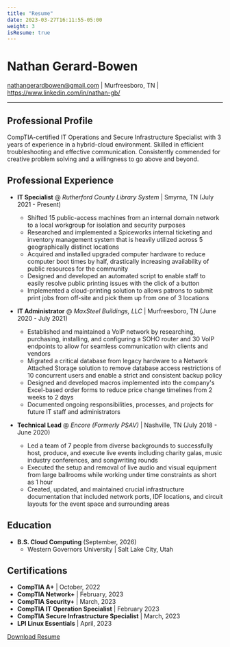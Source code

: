 ```yaml
---
title: "Resume"
date: 2023-03-27T16:11:55-05:00
weight: 3
isResume: true
---
```

# Nathan Gerard-Bowen
nathangerardbowen@gmail.com | Murfreesboro, TN | https://www.linkedin.com/in/nathan-gb/

---
## Professional Profile

CompTIA-certified IT Operations and Secure Infrastructure Specialist with 3 years of experience in a hybrid-cloud environment.  Skilled in efficient troubleshooting and effective communication.  Consistently commended for creative problem solving and a willingness to go above and beyond.

## Professional Experience
- **IT Specialist** @ *Rutherford County Library System* | Smyrna, TN (July 2021 - Present)
	- Shifted 15 public-access machines from an internal domain network to a local workgroup for isolation and security purposes
	- Researched and implemented a Spiceworks internal ticketing and inventory management system that is heavily utilized across 5 geographically distinct locations
	- Acquired and installed upgraded computer hardware to reduce computer boot times by half, drastically increasing availability of public resources for the community
	- Designed and developed an automated script to enable staff to easily resolve public printing issues with the click of a button
	- Implemented a cloud-printing solution to allows patrons to submit print jobs from off-site and pick them up from one of 3 locations

- **IT Administrator** @ *MaxSteel Buildings, LLC* | Murfreesboro, TN (June 2020 - July 2021)
	- Established and maintained a VoIP network by researching, purchasing, installing, and configuring a SOHO router and 30 VoIP endpoints to allow for seamless communication with clients and vendors
	- Migrated a critical database from legacy hardware to a Network Attached Storage solution to remove database access restrictions of 10 concurrent users and enable a strict and consistent backup policy
	- Designed and developed macros implemented into the company's Excel-based order forms to reduce price change timelines from 2 weeks to 2 days
	- Documented ongoing responsibilities, processes, and projects for future IT staff and administrators

- **Technical Lead** @ *Encore (Formerly PSAV)* | Nashville, TN (July 2018 - June 2020)
	- Led a team of 7 people from diverse backgrounds to successfully host, produce, and execute live events including charity galas, music industry conferences, and songwriting rounds
	- Executed the setup and removal of live audio and visual equipment from large ballrooms while working under time constraints as short as 1 hour
	- Created, updated, and maintained crucial infrastructure documentation that included network ports, IDF locations, and circuit layouts for the event space and surrounding areas

## Education
- **B.S. Cloud Computing** (September, 2026)
	- Western Governors University | Salt Lake City, Utah

## Certifications
- **CompTIA A+** | October, 2022 
- **CompTIA Network+** | February, 2023
- **CompTIA Security+** | March, 2023
- **CompTIA IT Operation Specialist** | February 2023
- **CompTIA Secure Infrastructure Specialist** | March, 2023
- **LPI Linux Essentials** | April, 2023

[Download Resume](./images/NGB%20Resume.pdf)

